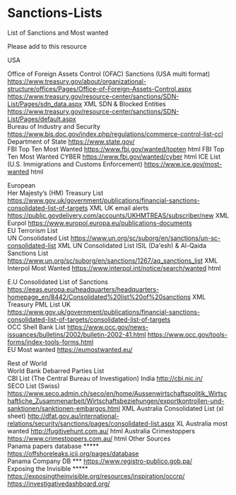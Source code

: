 # Sanctions-Lists
List of Sanctions and Most wanted

Please add to this resource 

		
USA		
		
Office of Foreign Assets Control (OFAC) Sanctions (USA multi format)	https://www.treasury.gov/about/organizational-structure/offices/Pages/Office-of-Foreign-Assets-Control.aspx	
	https://www.treasury.gov/resource-center/sanctions/SDN-List/Pages/sdn_data.aspx	XML
SDN & Blocked Entities	https://www.treasury.gov/resource-center/sanctions/SDN-List/Pages/default.aspx	
Bureau of Industry and Security	https://www.bis.doc.gov/index.php/regulations/commerce-control-list-ccl	
Department of State	https://www.state.gov/	
FBI Top Ten Most Wanted	https://www.fbi.gov/wanted/topten	html
FBI Top Ten Most Wanted CYBER	https://www.fbi.gov/wanted/cyber	html
ICE List (U.S. Immigrations and Customs Enforcement)	https://www.ice.gov/most-wanted	html

European		
Her Majesty’s (HM) Treasury List	https://www.gov.uk/government/publications/financial-sanctions-consolidated-list-of-targets	XML
UK email alerts	https://public.govdelivery.com/accounts/UKHMTREAS/subscriber/new	XML
Eurpol	https://www.europol.europa.eu/publications-documents	
EU Terrorism List		
UN Consolidated List	https://www.un.org/sc/suborg/en/sanctions/un-sc-consolidated-list	XML
UN Consolidated List ISIL (Da'esh) & Al-Qaida Sanctions List	https://www.un.org/sc/suborg/en/sanctions/1267/aq_sanctions_list	XML
Interpol Most Wanted	https://www.interpol.int/notice/search/wanted	html
		
E.U Consolidated List of Sanctions	https://eeas.europa.eu/headquarters/headquarters-homepage_en/8442/Consolidated%20list%20of%20sanctions	XML
Treasury PML List UK	https://www.gov.uk/government/publications/financial-sanctions-consolidated-list-of-targets/consolidated-list-of-targets	
OCC Shell Bank List	https://www.occ.gov/news-issuances/bulletins/2002/bulletin-2002-41.html	
	https://www.occ.gov/tools-forms/index-tools-forms.html	
EU Most wanted	https://eumostwanted.eu/	
		
Rest of World		
World Bank Debarred Parties List		
CBI List (The Central Bureau of Investigation) India	http://cbi.nic.in/	
SECO List (Swiss)	https://www.seco.admin.ch/seco/en/home/Aussenwirtschaftspolitik_Wirtschaftliche_Zusammenarbeit/Wirtschaftsbeziehungen/exportkontrollen-und-sanktionen/sanktionen-embargos.html	XML
Australia Consolidated List (xl sheet)	http://dfat.gov.au/international-relations/security/sanctions/pages/consolidated-list.aspx	XL
Australia most wanted	http://fugitivehunt.com.au/	html
Australia Crimestoppers	https://www.crimestoppers.com.au/	html
Other Sources		
Panama papers database *****	https://offshoreleaks.icij.org/pages/database	
Panama Company DB ***	https://www.registro-publico.gob.pa/	
Exposing the Invisible *****	https://exposingtheinvisible.org/resources/inspiration/occrp/	
	https://investigativedashboard.org/	
